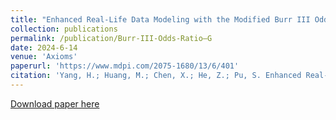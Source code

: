 ```yaml
---
title: "Enhanced Real-Life Data Modeling with the Modified Burr III Odds Ratio–G Distribution"
collection: publications
permalink: /publication/Burr-III-Odds-Ratio–G
date: 2024-6-14
venue: 'Axioms'
paperurl: 'https://www.mdpi.com/2075-1680/13/6/401'
citation: 'Yang, H.; Huang, M.; Chen, X.; He, Z.; Pu, S. Enhanced Real-Life Data Modeling with the Modified Burr III Odds Ratio–G Distribution. Axioms 2024, 13, 401. https://doi.org/10.3390/axioms13060401'
---
```


[Download paper here](https://www.mdpi.com/2075-1680/13/6/401)